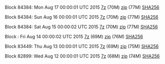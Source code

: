 Block 84384: Mon Aug 17 00:00:01 UTC 2015 [7z](https://transfer.sh/QIM3b/bootstrap.dat.20150817.7z) (70M) [zip](https://transfer.sh/16VsXg/bootstrap.dat.20150817.zip) (77M) [SHA256](https://transfer.sh/viQRb/sha256.txt)

Block 84384: Sun Aug 16 00:00:01 UTC 2015 [7z](https://transfer.sh/5d9za/bootstrap.dat.20150816.7z) (70M) [zip](https://transfer.sh/HZZgm/bootstrap.dat.20150816.zip) (77M) [SHA256](https://transfer.sh/1c7Xkx/sha256.txt)

Block 84384: Sat Aug 15 00:00:02 UTC 2015 [7z](https://transfer.sh/8kP1C/bootstrap.dat.20150815.7z) (70M) [zip](https://transfer.sh/yGXyC/bootstrap.dat.20150815.zip) (77M) [SHA256](https://transfer.sh/VOOV/sha256.txt)

Block : Fri Aug 14 00:00:02 UTC 2015 [7z](https://transfer.sh/Ysbh8/bootstrap.dat.20150814.7z) (69M) [zip](https://transfer.sh/4TsDT/bootstrap.dat.20150814.zip) (76M) [SHA256](https://transfer.sh/BUDKK/sha256.txt)

Block 83449: Thu Aug 13 00:00:01 UTC 2015 [7z](https://transfer.sh/jsFEK/bootstrap.dat.20150813.7z) (69M) [zip](https://transfer.sh/pHk9c/bootstrap.dat.20150813.zip) (75M) [SHA256](https://transfer.sh/11zpCh/sha256.txt)

Block 82899: Wed Aug 12 00:00:01 UTC 2015 [7z](https://transfer.sh/6ZT82/bootstrap.dat.20150812.7z) (68M) [zip](https://transfer.sh/1dXQ9m/bootstrap.dat.20150812.zip) (74M) [SHA256](https://transfer.sh/Q10bh/sha256.txt)
